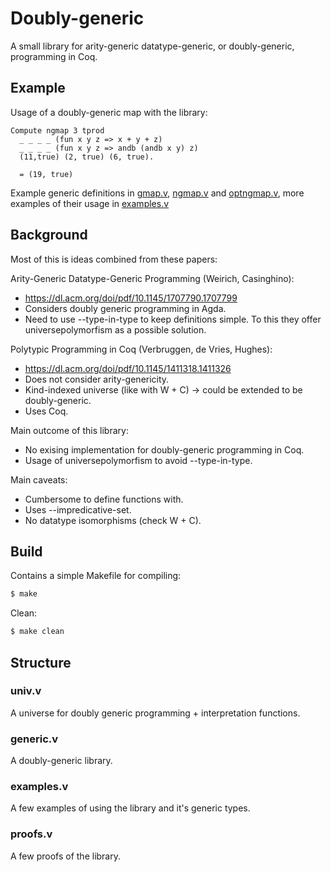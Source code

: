 # Doubly-generic

A small library for arity-generic datatype-generic, or doubly-generic, programming in Coq.

## Example

Usage of a doubly-generic map with the library:

```coq
Compute ngmap 3 tprod
  _ _ _ _ (fun x y z => x + y + z)
  _ _ _ _ (fun x y z => andb (andb x y) z)
  (11,true) (2, true) (6, true).
```
```coq
  = (19, true)
```

Example generic definitions in [gmap.v](gmap.v), [ngmap.v](ngmap.v) and
[optngmap.v](optngmap.v), more examples of their usage in [examples.v](examples.v)

## Background

Most of this is ideas combined from these papers:

Arity-Generic Datatype-Generic Programming (Weirich, Casinghino):
- https://dl.acm.org/doi/pdf/10.1145/1707790.1707799
- Considers doubly generic programming in Agda.
- Need to use --type-in-type to keep definitions simple. To this they offer universepolymorfism as a possible solution.

Polytypic Programming in Coq (Verbruggen, de Vries, Hughes):
- https://dl.acm.org/doi/pdf/10.1145/1411318.1411326
- Does not consider arity-genericity.
- Kind-indexed universe (like with W + C) -> could be extended to be doubly-generic.
- Uses Coq.

Main outcome of this library:

- No exising implementation for doubly-generic programming in Coq.
- Usage of universepolymorfism to avoid --type-in-type.

Main caveats:

- Cumbersome to define functions with.
- Uses --impredicative-set.
- No datatype isomorphisms (check W + C).

## Build

Contains a simple Makefile for compiling:
```bash
$ make
```

Clean:
```bash
$ make clean
```

## Structure

### univ.v

A universe for doubly generic programming + interpretation functions.

### generic.v

A doubly-generic library.

### examples.v

A few examples of using the library and it's generic types.

### proofs.v

A few proofs of the library.

